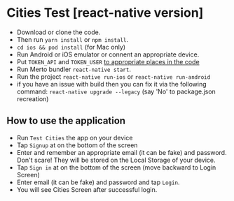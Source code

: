 # Cities Test [react-native version]

* Download or clone the code.
* Then run `yarn install` or `npm install`.
* `cd ios && pod install` (for Mac only)
* Run Android or iOS emulator or connent an appropriate device.
* Put `TOKEN_API` and `TOKEN_USER` [to appropriate places in the code](https://github.com/VS-work/test-cities/blob/master/src/pages/Cities.js#L20-L22)
* Run Merto bundler `react-native start`.
* Run the project `react-native run-ios` or `react-native run-android`
* if you have an issue with build then you can fix it via the following command: `react-native upgrade --legacy` (say 'No' to package.json recreation)

## How to use the application

* Run `Test Cities` the app on your device
* Tap `Signup` at on the bottom of the screen
* Enter and remember an appropriate email (it can be fake) and password. Don't scare! They will be stored on the Local Storage of your device.
* Tap `Sign in` at on the bottom of the screen (move backward to Login Screen)
* Enter email (it can be fake) and password and tap `Login`.
* You will see Cities Screen after successful login.

